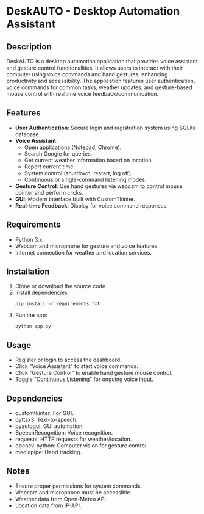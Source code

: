 # DeskAUTO - Desktop Automation Assistant

## Description
DeskAUTO is a desktop automation application that provides voice assistant and gesture control functionalities. It allows users to interact with their computer using voice commands and hand gestures, enhancing productivity and accessibility. The application features user authentication, voice commands for common tasks, weather updates, and gesture-based mouse control with realtime voice feedback/communication.

## Features
- **User Authentication**: Secure login and registration system using SQLite database.
- **Voice Assistant**:
  - Open applications (Notepad, Chrome).
  - Search Google for queries.
  - Get current weather information based on location.
  - Report current time.
  - System control (shutdown, restart, log off).
  - Continuous or single-command listening modes.
- **Gesture Control**: Use hand gestures via webcam to control mouse pointer and perform clicks.
- **GUI**: Modern interface built with CustomTkinter.
- **Real-time Feedback**: Display for voice command responses.

## Requirements
- Python 3.x
- Webcam and microphone for gesture and voice features.
- Internet connection for weather and location services.

## Installation
1. Clone or download the source code.
2. Install dependencies:
   ```
   pip install -r requirements.txt
   ```
3. Run the app:
   ```
   python app.py
   ```

## Usage
- Register or login to access the dashboard.
- Click "Voice Assistant" to start voice commands.
- Click "Gesture Control" to enable hand gesture mouse control.
- Toggle "Continuous Listening" for ongoing voice input.

## Dependencies
- customtkinter: For GUI.
- pyttsx3: Text-to-speech.
- pyautogui: GUI automation.
- SpeechRecognition: Voice recognition.
- requests: HTTP requests for weather/location.
- opencv-python: Computer vision for gesture control.
- mediapipe: Hand tracking.

## Notes
- Ensure proper permissions for system commands.
- Webcam and microphone must be accessible.
- Weather data from Open-Meteo API.
- Location data from IP-API.
